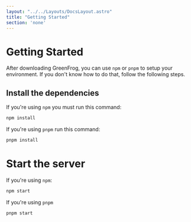 ```yaml
---
layout: "../../Layouts/DocsLayout.astro"
title: "Getting Started"
section: 'none'
---
```


# Getting Started

After downloading GreenFrog, you can use `npm` or `pnpm` to setup your environment. If you don't know how to do that, follow the following steps.

## Install the dependencies

If you're using `npm` you must run this command:
```js
npm install
```
If you're using `pnpm` run this command:
```js
pnpm install
```

# Start the server

If you're using `npm`:
```js
npm start
```
If you're using `pnpm`
```js
pnpm start
``` 